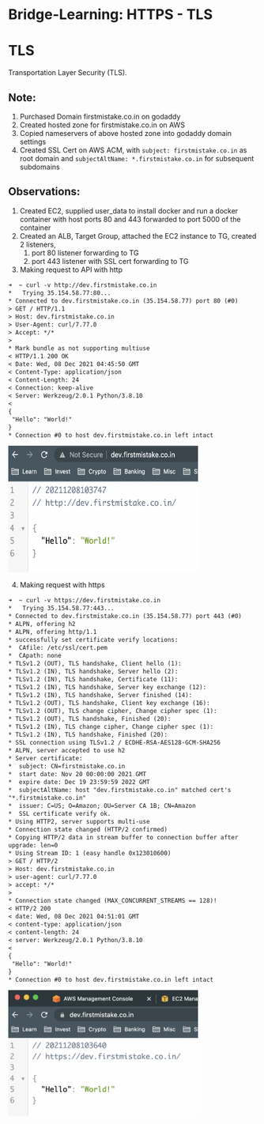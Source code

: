 # Bridge-Learning: HTTPS - TLS

# TLS 
Transportation Layer Security (TLS).

## Note:
1. Purchased Domain firstmistake.co.in on godaddy
2. Created hosted zone for firstmistake.co.in on AWS
3. Copied nameservers of above hosted zone into godaddy domain settings
4. Created SSL Cert on AWS ACM, with ```subject: firstmistake.co.in``` as root domain and ```subjectAltName: *.firstmistake.co.in``` for subsequent subdomains


## Observations:

 1. Created EC2, supplied user_data to install docker and run a docker container with host ports 80 and 443 forwarded to port 5000 of the container
 2. Created an ALB, Target Group, attached the EC2 instance to TG, created 2 listeners,
    1. port 80 listener forwarding to TG
    2. port 443 listener with SSL cert forwarding to TG
 3. Making request to API with http
 ```
 ➜  ~ curl -v http://dev.firstmistake.co.in
*   Trying 35.154.58.77:80...
* Connected to dev.firstmistake.co.in (35.154.58.77) port 80 (#0)
> GET / HTTP/1.1
> Host: dev.firstmistake.co.in
> User-Agent: curl/7.77.0
> Accept: */*
> 
* Mark bundle as not supporting multiuse
< HTTP/1.1 200 OK
< Date: Wed, 08 Dec 2021 04:45:50 GMT
< Content-Type: application/json
< Content-Length: 24
< Connection: keep-alive
< Server: Werkzeug/2.0.1 Python/3.8.10
< 
{
  "Hello": "World!"
}
* Connection #0 to host dev.firstmistake.co.in left intact
 ```
 <img src="assets/http.png" width="384" height="256">

 4. Making request with https
 ```
 ➜  ~ curl -v https://dev.firstmistake.co.in
*   Trying 35.154.58.77:443...
* Connected to dev.firstmistake.co.in (35.154.58.77) port 443 (#0)
* ALPN, offering h2
* ALPN, offering http/1.1
* successfully set certificate verify locations:
*  CAfile: /etc/ssl/cert.pem
*  CApath: none
* TLSv1.2 (OUT), TLS handshake, Client hello (1):
* TLSv1.2 (IN), TLS handshake, Server hello (2):
* TLSv1.2 (IN), TLS handshake, Certificate (11):
* TLSv1.2 (IN), TLS handshake, Server key exchange (12):
* TLSv1.2 (IN), TLS handshake, Server finished (14):
* TLSv1.2 (OUT), TLS handshake, Client key exchange (16):
* TLSv1.2 (OUT), TLS change cipher, Change cipher spec (1):
* TLSv1.2 (OUT), TLS handshake, Finished (20):
* TLSv1.2 (IN), TLS change cipher, Change cipher spec (1):
* TLSv1.2 (IN), TLS handshake, Finished (20):
* SSL connection using TLSv1.2 / ECDHE-RSA-AES128-GCM-SHA256
* ALPN, server accepted to use h2
* Server certificate:
*  subject: CN=firstmistake.co.in
*  start date: Nov 20 00:00:00 2021 GMT
*  expire date: Dec 19 23:59:59 2022 GMT
*  subjectAltName: host "dev.firstmistake.co.in" matched cert's "*.firstmistake.co.in"
*  issuer: C=US; O=Amazon; OU=Server CA 1B; CN=Amazon
*  SSL certificate verify ok.
* Using HTTP2, server supports multi-use
* Connection state changed (HTTP/2 confirmed)
* Copying HTTP/2 data in stream buffer to connection buffer after upgrade: len=0
* Using Stream ID: 1 (easy handle 0x123010600)
> GET / HTTP/2
> Host: dev.firstmistake.co.in
> user-agent: curl/7.77.0
> accept: */*
> 
* Connection state changed (MAX_CONCURRENT_STREAMS == 128)!
< HTTP/2 200 
< date: Wed, 08 Dec 2021 04:51:01 GMT
< content-type: application/json
< content-length: 24
< server: Werkzeug/2.0.1 Python/3.8.10
< 
{
  "Hello": "World!"
}
* Connection #0 to host dev.firstmistake.co.in left intact
 ```
<img src="assets/https.png" width="384" height="256">